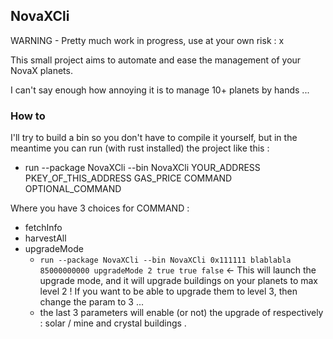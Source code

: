 ## NovaXCli

WARNING - Pretty much work in progress, use at your own risk : x

This small project aims to automate and ease the management of your NovaX planets.

I can't say enough how annoying it is to manage 10+ planets by hands ...

### How to

I'll try to build a bin so you don't have to compile it yourself, but in the meantime you can run (with rust installed)
the project like this :

- run --package NovaXCli --bin NovaXCli YOUR_ADDRESS PKEY_OF_THIS_ADDRESS GAS_PRICE COMMAND OPTIONAL_COMMAND

Where you have 3 choices for COMMAND :
- fetchInfo
- harvestAll
- upgradeMode
  - `run --package NovaXCli --bin NovaXCli 0x111111 blablabla 85000000000 upgradeMode 2 true true false` <- This will launch the upgrade mode, and it will upgrade buildings on your planets to max level 2 ! If you want to be able to upgrade them to level 3, then change the param to 3 ...
  - the last 3 parameters will enable (or not) the upgrade of respectively : solar / mine and crystal buildings .